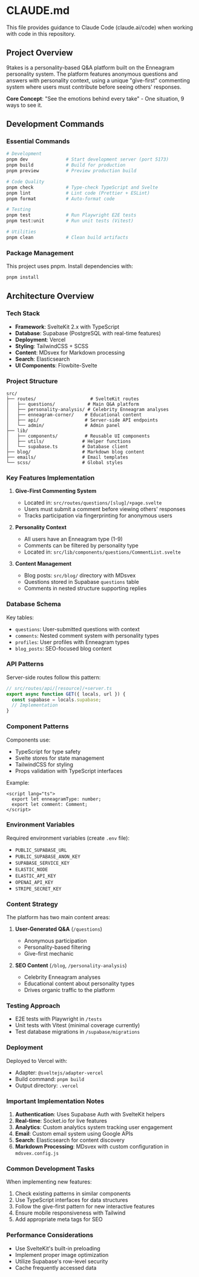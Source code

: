 # CLAUDE.md

This file provides guidance to Claude Code (claude.ai/code) when working with code in this repository.

## Project Overview

9takes is a personality-based Q&A platform built on the Enneagram personality system. The platform features anonymous questions and answers with personality context, using a unique "give-first" commenting system where users must contribute before seeing others' responses.

**Core Concept**: "See the emotions behind every take" - One situation, 9 ways to see it.

## Development Commands

### Essential Commands
```bash
# Development
pnpm dev              # Start development server (port 5173)
pnpm build            # Build for production
pnpm preview          # Preview production build

# Code Quality
pnpm check            # Type-check TypeScript and Svelte
pnpm lint             # Lint code (Prettier + ESLint)
pnpm format           # Auto-format code

# Testing
pnpm test             # Run Playwright E2E tests
pnpm test:unit        # Run unit tests (Vitest)

# Utilities
pnpm clean            # Clean build artifacts
```

### Package Management
This project uses pnpm. Install dependencies with:
```bash
pnpm install
```

## Architecture Overview

### Tech Stack
- **Framework**: SvelteKit 2.x with TypeScript
- **Database**: Supabase (PostgreSQL with real-time features)
- **Deployment**: Vercel
- **Styling**: TailwindCSS + SCSS
- **Content**: MDsvex for Markdown processing
- **Search**: Elasticsearch
- **UI Components**: Flowbite-Svelte

### Project Structure
```
src/
├── routes/                    # SvelteKit routes
│   ├── questions/            # Main Q&A platform
│   ├── personality-analysis/ # Celebrity Enneagram analyses
│   ├── enneagram-corner/    # Educational content
│   ├── api/                 # Server-side API endpoints
│   └── admin/               # Admin panel
├── lib/
│   ├── components/          # Reusable UI components
│   ├── utils/              # Helper functions
│   └── supabase.ts         # Database client
├── blog/                   # Markdown blog content
├── emails/                 # Email templates
└── scss/                   # Global styles
```

### Key Features Implementation

1. **Give-First Commenting System**
   - Located in: `src/routes/questions/[slug]/+page.svelte`
   - Users must submit a comment before viewing others' responses
   - Tracks participation via fingerprinting for anonymous users

2. **Personality Context**
   - All users have an Enneagram type (1-9)
   - Comments can be filtered by personality type
   - Located in: `src/lib/components/questions/CommentList.svelte`

3. **Content Management**
   - Blog posts: `src/blog/` directory with MDsvex
   - Questions stored in Supabase `questions` table
   - Comments in nested structure supporting replies

### Database Schema

Key tables:
- `questions`: User-submitted questions with context
- `comments`: Nested comment system with personality types
- `profiles`: User profiles with Enneagram types
- `blog_posts`: SEO-focused blog content

### API Patterns

Server-side routes follow this pattern:
```typescript
// src/routes/api/[resource]/+server.ts
export async function GET({ locals, url }) {
  const supabase = locals.supabase;
  // Implementation
}
```

### Component Patterns

Components use:
- TypeScript for type safety
- Svelte stores for state management
- TailwindCSS for styling
- Props validation with TypeScript interfaces

Example:
```svelte
<script lang="ts">
  export let enneagramType: number;
  export let comment: Comment;
</script>
```

### Environment Variables

Required environment variables (create `.env` file):
- `PUBLIC_SUPABASE_URL`
- `PUBLIC_SUPABASE_ANON_KEY`
- `SUPABASE_SERVICE_KEY`
- `ELASTIC_NODE`
- `ELASTIC_API_KEY`
- `OPENAI_API_KEY`
- `STRIPE_SECRET_KEY`

### Content Strategy

The platform has two main content areas:

1. **User-Generated Q&A** (`/questions`)
   - Anonymous participation
   - Personality-based filtering
   - Give-first mechanic

2. **SEO Content** (`/blog`, `/personality-analysis`)
   - Celebrity Enneagram analyses
   - Educational content about personality types
   - Drives organic traffic to the platform

### Testing Approach

- E2E tests with Playwright in `/tests`
- Unit tests with Vitest (minimal coverage currently)
- Test database migrations in `/supabase/migrations`

### Deployment

Deployed to Vercel with:
- Adapter: `@sveltejs/adapter-vercel`
- Build command: `pnpm build`
- Output directory: `.vercel`

### Important Implementation Notes

1. **Authentication**: Uses Supabase Auth with SvelteKit helpers
2. **Real-time**: Socket.io for live features
3. **Analytics**: Custom analytics system tracking user engagement
4. **Email**: Custom email system using Google APIs
5. **Search**: Elasticsearch for content discovery
6. **Markdown Processing**: MDsvex with custom configuration in `mdsvex.config.js`

### Common Development Tasks

When implementing new features:
1. Check existing patterns in similar components
2. Use TypeScript interfaces for data structures
3. Follow the give-first pattern for new interactive features
4. Ensure mobile responsiveness with Tailwind
5. Add appropriate meta tags for SEO

### Performance Considerations

- Use SvelteKit's built-in preloading
- Implement proper image optimization
- Utilize Supabase's row-level security
- Cache frequently accessed data